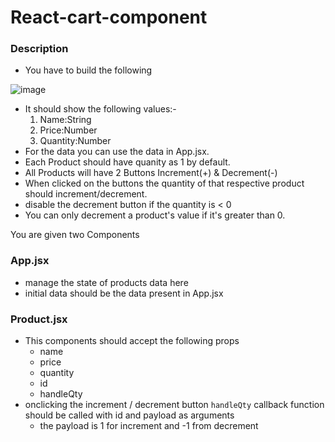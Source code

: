 # React-cart-component


### Description

- You have to build the following

![image](https://i.imgur.com/3VMxMq1.png)

- It should show the following values:-
  1.  Name:String
  2.  Price:Number
  3.  Quantity:Number
- For the data you can use the data in App.jsx.
- Each Product should have quanity as 1 by default.
- All Products will have 2 Buttons Increment(+) & Decrement(-)
- When clicked on the buttons the quantity of that respective product should increment/decrement.
- disable the decrement button if the quantity is < 0
- You can only decrement a product's value if it's greater than 0.

You are given two Components

### App.jsx

- manage the state of products data here
- initial data should be the data present in App.jsx

### Product.jsx

- This components should accept the following props
  - name
  - price
  - quantity
  - id
  - handleQty
- onclicking the increment / decrement button `handleQty` callback function should be called with id and payload as arguments
  - the payload is 1 for increment and -1 from decrement

